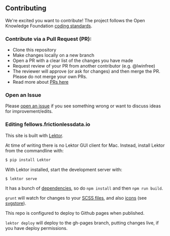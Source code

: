 ## Contributing
We're excited you want to contribute! The project follows the Open Knowledge Foundation [coding standards](https://github.com/okfn/coding-standards).

### Contribute via a Pull Request (PR):
- Clone this repository
- Make changes locally on a new branch
- Open a PR with a clear list of the changes you have made
- Request review of your PR from another contributor (e.g. @lwinfree)
- The reviewer will approve (or ask for changes) and then merge the PR. Please do not merge your own PRs.
- Read more about [PRs here](http://help.github.com/pull-requests/)

### Open an Issue
Please [open an issue](https://github.com/frictionlessdata/fellows/issues) if you see something wrong or want to discuss ideas for improvement/edits.

### Editing fellows.frictionlessdata.io

This site is built with [Lektor](https://www.getlektor.com/).

At time of writing there is no Lektor GUI client for Mac. Instead, install Lektor from the commandline with:

```sh
$ pip install Lektor
```

With Lektor installed, start the development server with:

```sh
$ lektor serve
```

It has a bunch of [dependencies](package.json), so do `npm install` and then `npm run build`.

`grunt` will watch for changes to your [SCSS files](assets/scss), and also [icons](assets/icons) (see [svgstore](https://github.com/FWeinb/grunt-svgstore)).

This repo is configured to deploy to Github pages when published.

`lektor deploy` will deploy to the gh-pages branch, putting changes live, if you have deploy permissions.
